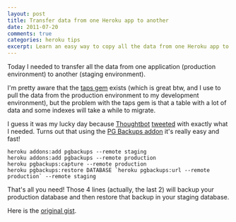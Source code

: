 ```yaml
---
layout: post
title: Transfer data from one Heroku app to another
date: 2011-07-20
comments: true
categories: heroku tips
excerpt: Learn an easy way to copy all the data from one Heroku app to another.
---
```


Today I needed to transfer all the data from one application (production
environment) to another (staging environment).

I'm pretty aware that the [taps gem](https://rubygems.org/gems/taps) exists
(which is great btw, and I use to pull the data from the production
environment to my development environment), but the problem with the taps gem
is that a table with a lot of data and some indexes will take a while to
migrate.

I guess it was my lucky day because [Thoughtbot](http://thoughtbot.com/)
[tweeted](https://twitter.com/thoughtbot/status/92957355330904064) with
exactly what I needed. Turns out that using the [PG Backups
addon](http://addons.heroku.com/pgbackups) it's really easy and fast!

```shell
heroku addons:add pgbackups --remote staging
heroku addons:add pgbackups --remote production
heroku pgbackups:capture --remote production
heroku pgbackups:restore DATABASE `heroku pgbackups:url --remote production` --remote staging
```

That's all you need! Those 4 lines (actually, the last 2) will backup your
production database and then restore that backup in your staging database.

Here is the [original gist](https://gist.github.com/1089598).
